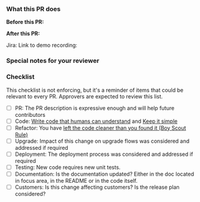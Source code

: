 <!--  Thanks for sending a pull request!  Here are some tips for you:
1. Consider creating this PR as draft, for early feedback ping code owners
2. Structure your PR accordingly to the focus areas, e.g. `api` containing all exposed API specs
3. Write meaningful commit messages and PR description

For more details, please check the [CONTRIBUTING](../CONTRIBUTING.md) guide.
-->

### What this PR does
**Before this PR:**

**After this PR:**

Jira: <!-- optional: link to Jira issue -->
Link to demo recording: <!-- optional: link to a demo recording -->

### Special notes for your reviewer

<!-- optional -->

### Checklist

This checklist is not enforcing, but it's a reminder of items that could be relevant to every PR.
Approvers are expected to review this list.

- [ ] PR: The PR description is expressive enough and will help future contributors
- [ ] Code: [Write code that humans can understand](https://en.wikiquote.org/wiki/Martin_Fowler#code-for-humans) and [Keep it simple](https://en.wikipedia.org/wiki/KISS_principle)
- [ ] Refactor: You have [left the code cleaner than you found it (Boy Scout Rule)](https://learning.oreilly.com/library/view/97-things-every/9780596809515/ch08.html)
- [ ] Upgrade: Impact of this change on upgrade flows was considered and addressed if required
- [ ] Deployment: The deployment process was considered and addressed if required
- [ ] Testing: New code requires new unit tests.
- [ ] Documentation: Is the documentation updated? Either in the doc located in focus area, in the README or in the code itself.
- [ ] Customers: Is this change affecting customers? Is the release plan considered?
